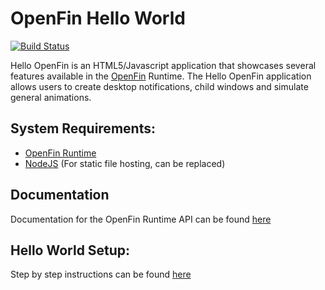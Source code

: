 OpenFin Hello World
============
[![Build Status](https://travis-ci.org/openfin/HelloOpenFin.svg?branch=master)](https://travis-ci.org/openfin/HelloOpenFin)

Hello OpenFin is an HTML5/Javascript application that showcases several features available in the [OpenFin](http://openfin.co/) Runtime. The Hello OpenFin application allows users to create desktop notifications, child windows and simulate general animations.

## System Requirements:

- [OpenFin Runtime](http://openfin.co/developers.html?url=developers/getting-started/downloading.html)
- [NodeJS](http://nodejs.org/) (For static file hosting, can be replaced)


## Documentation

Documentation for the OpenFin Runtime API can be found [here](http://openfin.co/developers.html?url=developers/api/js/javascript.html)

## Hello World Setup:

Step by step instructions can be found [here](http://openfin.co/developers.html?url=developers/getting-started/running-hello.html)


